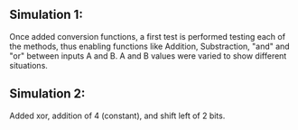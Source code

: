 ## Simulation 1:
Once added conversion functions, a first test is performed testing each of the methods, thus enabling functions like Addition, Substraction, "and" and "or" between inputs A and B. A and B values were varied to show different situations.

## Simulation 2:
Added xor, addition of 4 (constant), and shift left of 2 bits.